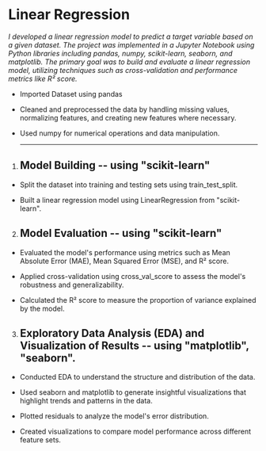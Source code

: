 # **Linear Regression**

*I developed a linear regression model to predict a target variable based on a given dataset. The project was implemented in a Jupyter Notebook using Python libraries including pandas, numpy, scikit-learn, seaborn, and matplotlib.
The primary goal was to build and evaluate a linear regression model, utilizing techniques such as cross-validation and performance metrics like R² score.*

- Imported Dataset using pandas
- Cleaned and preprocessed the data by handling missing values, normalizing features, and creating new features where necessary.
- Used numpy for numerical operations and data manipulation.
  
  ---

1. **Model Building**  -- using "scikit-learn"
   ---

- Split the dataset into training and testing sets using train_test_split.

- Built a linear regression model using LinearRegression from "scikit-learn".

2. **Model Evaluation**  -- using "scikit-learn"
   ---

- Evaluated the model's performance using metrics such as Mean Absolute Error (MAE), Mean Squared Error (MSE), and R² score.

- Applied cross-validation using cross_val_score to assess the model's robustness and generalizability.

- Calculated the R² score to measure the proportion of variance explained by the model.

3. **Exploratory Data Analysis (EDA) and Visualization of Results**  -- using "matplotlib", "seaborn".
   ---

 - Conducted EDA to understand the structure and distribution of the data.

 - Used seaborn and matplotlib to generate insightful visualizations that highlight trends and patterns in the data.

 - Plotted residuals to analyze the model's error distribution.

 - Created visualizations to compare model performance across different feature sets.
